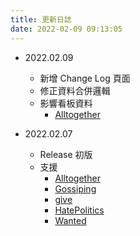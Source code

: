 ```yaml
---
title: 更新日誌
date: 2022-02-09 09:13:05
---
```


- 2022.02.09
  - 新增 Change Log 頁面
  - 修正資料合併邏輯
  - 影響看板資料
    - [Alltogether](/you-guys-post-too-many/tags/AllTogether/)

- 2022.02.07
  - Release 初版
  - 支援
    - [Alltogether](/you-guys-post-too-many/tags/AllTogether/)
    - [Gossiping](/you-guys-post-too-many/tags/Gossiping/)
    - [give](/you-guys-post-too-many/tags/give/)
    - [HatePolitics](/you-guys-post-too-many/tags/HatePolitics/)
    - [Wanted](/you-guys-post-too-many/tags/Wanted/)